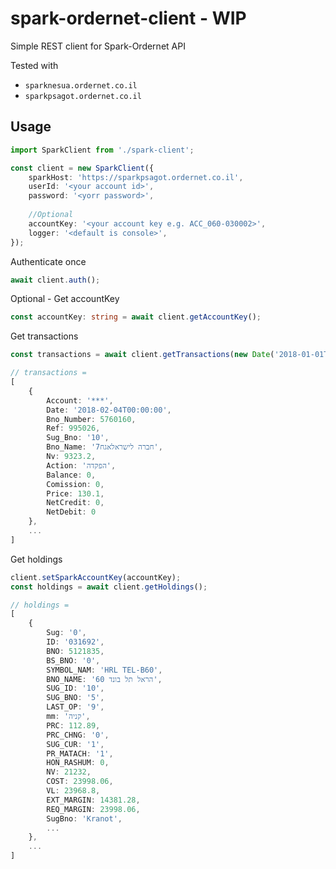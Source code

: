 # spark-ordernet-client - WIP
Simple REST client for Spark-Ordernet API

Tested with
- `sparknesua.ordernet.co.il`
- `sparkpsagot.ordernet.co.il`

## Usage
```typescript
import SparkClient from './spark-client';

const client = new SparkClient({
    sparkHost: 'https://sparkpsagot.ordernet.co.il',
    userId: '<your account id>', 
    password: '<yorr password>',
    
    //Optional
    accountKey: '<your account key e.g. ACC_060-030002>',
    logger: '<default is console>', 
});
```

Authenticate once
```typescript
await client.auth();
```
Optional - Get accountKey
```typescript
const accountKey: string = await client.getAccountKey();
```
Get transactions
```typescript
const transactions = await client.getTransactions(new Date('2018-01-01T00:00:00.000Z'));

// transactions = 
[
    {
        Account: '***',
        Date: '2018-02-04T00:00:00',
        Bno_Number: 5760160,
        Ref: 995026,
        Sug_Bno: '10',
        Bno_Name: '7חברה לישראלאגח',
        Nv: 9323.2,
        Action: 'הפקדה',
        Balance: 0,
        Comission: 0,
        Price: 130.1,
        NetCredit: 0,
        NetDebit: 0
    },
    ...
]
```

Get holdings
```typescript
client.setSparkAccountKey(accountKey);
const holdings = await client.getHoldings();

// holdings = 
[
    {
        Sug: '0',
        ID: '031692',
        BNO: 5121835,
        BS_BNO: '0',
        SYMBOL_NAM: 'HRL TEL-B60',
        BNO_NAME: '60 הראל תל בונד',
        SUG_ID: '10',
        SUG_BNO: '5',
        LAST_OP: '9',
        mm: 'קניה',
        PRC: 112.89,
        PRC_CHNG: '0',
        SUG_CUR: '1',
        PR_MATACH: '1',
        HON_RASHUM: 0,
        NV: 21232,
        COST: 23998.06,
        VL: 23968.8,
        EXT_MARGIN: 14381.28,
        REQ_MARGIN: 23998.06,
        SugBno: 'Kranot',
        ...
    },
    ...
]
```

